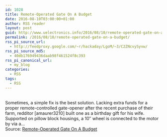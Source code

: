 ```yaml
---
id: 1028
title: Remote-Operated Gate On A Budget
date: 2016-08-10T03:00:00+01:00
author: RSS reader
layout: post
guid: http://www.uelectronics.info/2016/08/10/remote-operated-gate-on-a-budget/
permalink: /2016/08/10/remote-operated-gate-on-a-budget/
rss_pi_source_url:
  - http://feedproxy.google.com/~r/hackaday/LgoM/~3/C2ZNcvySyvw/
rss_pi_source_md5:
  - 40db176949436daab98f461524f8c393
rss_pi_canonical_url:
  - my_blog
categories:
  - RSS
tags:
  - RSS
---
```

&#013;  
Sometimes, a simple fix is the best solution. Lacking extra funds for a proper remote-controlled gate-opener after the recent purchase of their farm, redditor [amaurer3210] built one as a birthday gift for his wife. Supported on pillow block housings, a 10″ wheel is connected to the motor by via a…&#013;  
Source: <a href="http://feedproxy.google.com/~r/hackaday/LgoM/~3/C2ZNcvySyvw/" target="_blank">Remote-Operated Gate On A Budget</a>